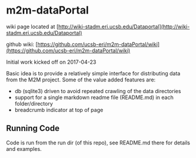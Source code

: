 # m2m-dataPortal
wiki page located at [http://wiki-stadm.eri.ucsb.edu/Dataportal](http://wiki-stadm.eri.ucsb.edu/Dataportal)

github wiki: [https://github.com/ucsb-eri/m2m-dataPortal/wiki](https://github.com/ucsb-eri/m2m-dataPortal/wiki)

Initial work kicked off on 2017-04-23

Basic idea is to provide a relatively simple interface for distributing data from the M2M project.
Some of the value added features are:
* db (sqlite3) driven to avoid repeated crawling of the data directories
* support for a single markdown readme file (README.md) in each folder/directory
* breadcrumb indicator at top of page

## Running Code
Code is run from the run dir (of this repo), see README.md there for details and examples.

